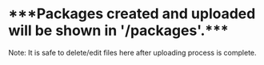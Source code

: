 <h1>***Packages created and uploaded will be shown in '/packages'.***</h1><p></p>
Note: It is safe to delete/edit files here after uploading process is complete.
